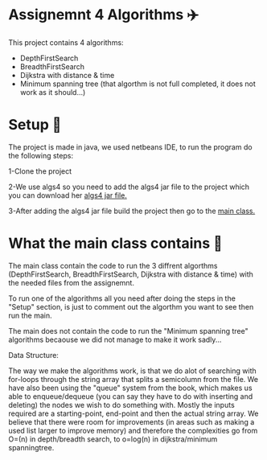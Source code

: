 
<h1>Assignemnt 4 Algorithms <g-emoji class="g-emoji" alias="airplane" fallback-src="https://github.githubassets.com/images/icons/emoji/unicode/2708.png">✈️</g-emoji></h1>

<p>This project contains 4 algorithms:</p>

<ul>
  <li>DepthFirstSearch</li>
  <li>BreadthFirstSearch</li>
  <li>Dijkstra with distance & time</li>
  <li>Minimum spanning tree (that algorthm is not full completed, it does not work as it should...)</li>
</ul>

<h1>Setup <g-emoji class="g-emoji" alias="checkered_flag" fallback-src="https://github.githubassets.com/images/icons/emoji/unicode/1f3c1.png">🏁</g-emoji></h1>
<p>The project is made in java, we used netbeans IDE, to run the program do the following steps:</p>

<p>1-Clone the project</p>

<p>2-We use algs4 so you need to add the algs4 jar file to the project which you can download her <a href="https://algs4.cs.princeton.edu/code/algs4.jar">algs4 jar file.</a></p>

<p>3-After adding the algs4 jar file build the project then go to the <a href="https://github.com/Hallur20/AlgorithmsAssignment4/blob/master/src/Main.java">main class.</a></p>

<h1>What the main class contains <g-emoji class="g-emoji" alias="link" fallback-src="https://github.githubassets.com/images/icons/emoji/unicode/1f517.png">🔗</g-emoji></h1>

<p>The main class contain the code to run the 3 diffrent algorthms (DepthFirstSearch, BreadthFirstSearch, Dijkstra with distance & time) with the needed files from the assignemnt.</p>

<p>To run one of the algorithms all you need after doing the steps in the "Setup" section, is just to comment out the algorthm you want to see then run the main.</p>

<p>The main does not contain the code to run the "Minimum spanning tree" algorithms becaouse we did not manage to make it work sadly... </p>

Data Structure:

The way we make the algorithms work, is that we do alot of searching with for-loops through the string array that splits a semicolumn from the file. We have also been using the "queue" system from the book, which makes us able to enqueue/dequeue (you can say they have to do with inserting and deleting) the nodes we wish to do something with. Mostly the inputs required are a starting-point, end-point and then the actual string array. We believe that there were room for improvements (in areas such as making a used list larger to improve memory) and therefore the complexities go from O=(n) in depth/breadth search, to o=log(n) in dijkstra/minimum spanningtree.
